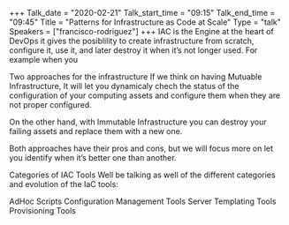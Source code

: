 +++
Talk_date = "2020-02-21"
Talk_start_time = "09:15"
Talk_end_time = "09:45"
Title = "Patterns for Infrastructure as Code at Scale"
Type = "talk"
Speakers = ["francisco-rodriguez"]
+++
IAC​ is the Engine at the heart of DevOps it gives the posiblility to create infrastructure from scratch, configure it, use it, and later destroy it when it’s not longer used. For example when you

Two approaches for the infrastructure
If we think on having Mutuable Infrastructure, It will let you dynamicaly chech the status of the configuration of your computing assets and configure them when they are not proper configured.

On the other hand, with Immutable Infrastructure you can destroy your failing assets and replace them with a new one.

Both approaches have their pros and cons, but we will focus more on let you identify when it’s better one than another.

Categories of IAC Tools
Well be talking as well of the different categories and evolution of the IaC tools:


AdHoc Scripts
Configuration Management Tools
Server Templating Tools
Provisioning Tools

